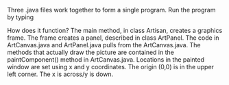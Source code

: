Three .java files work together to form a single program. Run the program
by typing <java Artisan>

How does it function?
The main method, in class Artisan, creates a graphics frame. The frame creates a
panel, described in class ArtPanel. The code in ArtCanvas.java and ArtPanel.java
pulls from the ArtCanvas.java. The methods that actually draw the picture are contained in the paintComponent() method in ArtCanvas.java. Locations in the painted window are set using x and y coordinates. The origin (0,0) is in the upper left corner. The x is across/y is down.
